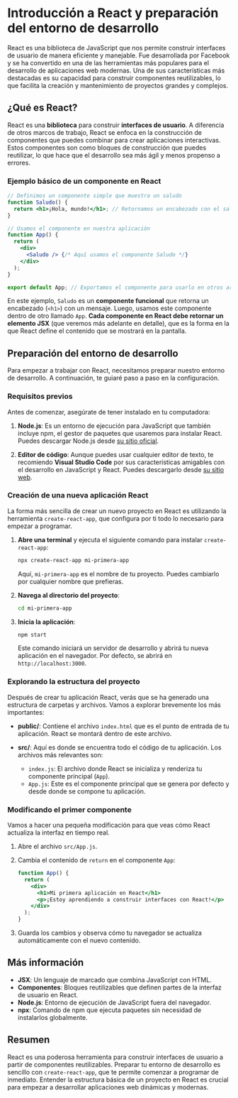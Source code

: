 # Introducción a React y preparación del entorno de desarrollo

React es una biblioteca de JavaScript que nos permite construir interfaces de usuario de manera eficiente y manejable. Fue desarrollada por Facebook y se ha convertido en una de las herramientas más populares para el desarrollo de aplicaciones web modernas. Una de sus características más destacadas es su capacidad para construir componentes reutilizables, lo que facilita la creación y mantenimiento de proyectos grandes y complejos.

## ¿Qué es React?

React es una **biblioteca** para construir **interfaces de usuario**. A diferencia de otros marcos de trabajo, React se enfoca en la construcción de componentes que puedes combinar para crear aplicaciones interactivas. Estos componentes son como bloques de construcción que puedes reutilizar, lo que hace que el desarrollo sea más ágil y menos propenso a errores.

### Ejemplo básico de un componente en React

```jsx
// Definimos un componente simple que muestra un saludo
function Saludo() {
  return <h1>¡Hola, mundo!</h1>; // Retornamos un encabezado con el saludo
}

// Usamos el componente en nuestra aplicación
function App() {
  return (
    <div>
      <Saludo /> {/* Aquí usamos el componente Saludo */}
    </div>
  );
}

export default App; // Exportamos el componente para usarlo en otros archivos
```

En este ejemplo, `Saludo` es un **componente funcional** que retorna un encabezado (`<h1>`) con un mensaje. Luego, usamos este componente dentro de otro llamado `App`. **Cada componente en React debe retornar un elemento JSX** (que veremos más adelante en detalle), que es la forma en la que React define el contenido que se mostrará en la pantalla.

## Preparación del entorno de desarrollo

Para empezar a trabajar con React, necesitamos preparar nuestro entorno de desarrollo. A continuación, te guiaré paso a paso en la configuración.

### Requisitos previos

Antes de comenzar, asegúrate de tener instalado en tu computadora:

1. **Node.js**: Es un entorno de ejecución para JavaScript que también incluye npm, el gestor de paquetes que usaremos para instalar React. Puedes descargar Node.js desde [su sitio oficial](https://nodejs.org/).

2. **Editor de código**: Aunque puedes usar cualquier editor de texto, te recomiendo **Visual Studio Code** por sus características amigables con el desarrollo en JavaScript y React. Puedes descargarlo desde [su sitio web](https://code.visualstudio.com/).

### Creación de una nueva aplicación React

La forma más sencilla de crear un nuevo proyecto en React es utilizando la herramienta `create-react-app`, que configura por ti todo lo necesario para empezar a programar.

1. **Abre una terminal** y ejecuta el siguiente comando para instalar `create-react-app`:

   ```bash
   npx create-react-app mi-primera-app
   ```

   Aquí, `mi-primera-app` es el nombre de tu proyecto. Puedes cambiarlo por cualquier nombre que prefieras.

2. **Navega al directorio del proyecto**:

   ```bash
   cd mi-primera-app
   ```

3. **Inicia la aplicación**:

   ```bash
   npm start
   ```

   Este comando iniciará un servidor de desarrollo y abrirá tu nueva aplicación en el navegador. Por defecto, se abrirá en `http://localhost:3000`.

### Explorando la estructura del proyecto

Después de crear tu aplicación React, verás que se ha generado una estructura de carpetas y archivos. Vamos a explorar brevemente los más importantes:

- **public/**: Contiene el archivo `index.html` que es el punto de entrada de tu aplicación. React se montará dentro de este archivo.

- **src/**: Aquí es donde se encuentra todo el código de tu aplicación. Los archivos más relevantes son:
  - `index.js`: El archivo donde React se inicializa y renderiza tu componente principal (`App`).
  - `App.js`: Este es el componente principal que se genera por defecto y desde donde se compone tu aplicación.

### Modificando el primer componente

Vamos a hacer una pequeña modificación para que veas cómo React actualiza la interfaz en tiempo real.

1. Abre el archivo `src/App.js`.
2. Cambia el contenido de `return` en el componente `App`:

   ```jsx
   function App() {
     return (
       <div>
         <h1>Mi primera aplicación en React</h1>
         <p>¡Estoy aprendiendo a construir interfaces con React!</p>
       </div>
     );
   }
   ```

3. Guarda los cambios y observa cómo tu navegador se actualiza automáticamente con el nuevo contenido.

## Más información

- **JSX**: Un lenguaje de marcado que combina JavaScript con HTML.
- **Componentes**: Bloques reutilizables que definen partes de la interfaz de usuario en React.
- **Node.js**: Entorno de ejecución de JavaScript fuera del navegador.
- **npx**: Comando de npm que ejecuta paquetes sin necesidad de instalarlos globalmente.

## Resumen

React es una poderosa herramienta para construir interfaces de usuario a partir de componentes reutilizables. Preparar tu entorno de desarrollo es sencillo con `create-react-app`, que te permite comenzar a programar de inmediato. Entender la estructura básica de un proyecto en React es crucial para empezar a desarrollar aplicaciones web dinámicas y modernas.